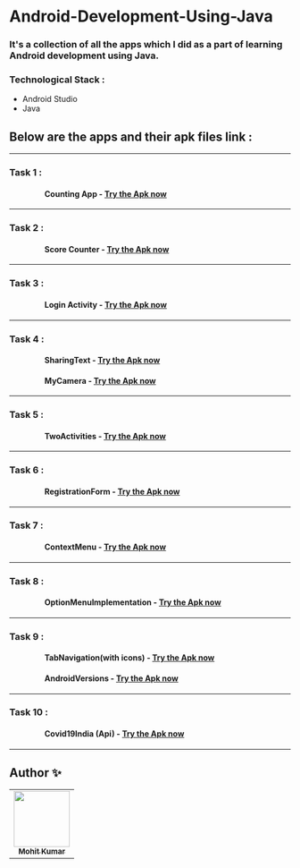 # Android-Development-Using-Java

### It's a collection of all the apps which I did as a part of learning Android development using Java.

### Technological Stack :
* Android Studio 
* Java 


## Below are the apps and their apk files link :
___________________________________________________________________________________________________________________________________________________________________________
### Task 1 :
#### &nbsp;&nbsp;&nbsp;&nbsp;&nbsp;&nbsp; &nbsp;&nbsp;&nbsp;&nbsp;&nbsp;&nbsp; &nbsp;&nbsp;&nbsp;&nbsp; Counting App - [Try the Apk now](https://github.com/moit-bytes/Android-Development-Using-Java/blob/master/Apks/counting_app.apk) 
___________________________________________________________________________________________________________________________________________________________________________
### Task 2 :
#### &nbsp;&nbsp;&nbsp;&nbsp;&nbsp;&nbsp; &nbsp;&nbsp;&nbsp;&nbsp;&nbsp;&nbsp; &nbsp;&nbsp;&nbsp;&nbsp; Score Counter - [Try the Apk now](https://github.com/moit-bytes/Android-Development-Using-Java/blob/master/Apks/Score_Counter.apk)
___________________________________________________________________________________________________________________________________________________________________________
### Task 3 :
#### &nbsp;&nbsp;&nbsp;&nbsp;&nbsp;&nbsp; &nbsp;&nbsp;&nbsp;&nbsp;&nbsp;&nbsp; &nbsp;&nbsp;&nbsp;&nbsp; Login Activity - [Try the Apk now](https://github.com/moit-bytes/Android-Development-Using-Java/blob/master/Apks/Login_Activity.apk)
___________________________________________________________________________________________________________________________________________________________________________
### Task 4 :
#### &nbsp;&nbsp;&nbsp;&nbsp;&nbsp;&nbsp; &nbsp;&nbsp;&nbsp;&nbsp;&nbsp;&nbsp; &nbsp;&nbsp;&nbsp;&nbsp; SharingText - [Try the Apk now](https://github.com/moit-bytes/Android-Development-Using-Java/blob/master/Apks/sharing_text.apk)
#### &nbsp;&nbsp;&nbsp;&nbsp;&nbsp;&nbsp; &nbsp;&nbsp;&nbsp;&nbsp;&nbsp;&nbsp; &nbsp;&nbsp;&nbsp;&nbsp; MyCamera - [Try the Apk now](https://github.com/moit-bytes/Android-Development-Using-Java/blob/master/Apks/my_camera.apk)
___________________________________________________________________________________________________________________________________________________________________________
### Task 5 :
#### &nbsp;&nbsp;&nbsp;&nbsp;&nbsp;&nbsp; &nbsp;&nbsp;&nbsp;&nbsp;&nbsp;&nbsp; &nbsp;&nbsp;&nbsp;&nbsp; TwoActivities - [Try the Apk now](https://github.com/moit-bytes/AP19110010249/blob/master/Apks/TwoActivities.apk)
___________________________________________________________________________________________________________________________________________________________________________
### Task 6 :
#### &nbsp;&nbsp;&nbsp;&nbsp;&nbsp;&nbsp; &nbsp;&nbsp;&nbsp;&nbsp;&nbsp;&nbsp; &nbsp;&nbsp;&nbsp;&nbsp; RegistrationForm - [Try the Apk now](https://github.com/moit-bytes/AP19110010249/blob/master/Apks/RegisterationForm.apk)
___________________________________________________________________________________________________________________________________________________________________________
### Task 7 :
#### &nbsp;&nbsp;&nbsp;&nbsp;&nbsp;&nbsp; &nbsp;&nbsp;&nbsp;&nbsp;&nbsp;&nbsp; &nbsp;&nbsp;&nbsp;&nbsp; ContextMenu - [Try the Apk now](https://github.com/moit-bytes/AP19110010249/blob/master/Apks/context_menu.apk)
___________________________________________________________________________________________________________________________________________________________________________
### Task 8 :
#### &nbsp;&nbsp;&nbsp;&nbsp;&nbsp;&nbsp; &nbsp;&nbsp;&nbsp;&nbsp;&nbsp;&nbsp; &nbsp;&nbsp;&nbsp;&nbsp; OptionMenuImplementation - [Try the Apk now](https://github.com/moit-bytes/AP19110010249/blob/master/Apks/OptionMenu.apk)
___________________________________________________________________________________________________________________________________________________________________________
### Task 9 :
#### &nbsp;&nbsp;&nbsp;&nbsp;&nbsp;&nbsp; &nbsp;&nbsp;&nbsp;&nbsp;&nbsp;&nbsp; &nbsp;&nbsp;&nbsp;&nbsp; TabNavigation(with icons) - [Try the Apk now](https://github.com/moit-bytes/AP19110010249/blob/master/Apks/TabNavigation.apk)
#### &nbsp;&nbsp;&nbsp;&nbsp;&nbsp;&nbsp; &nbsp;&nbsp;&nbsp;&nbsp;&nbsp;&nbsp; &nbsp;&nbsp;&nbsp;&nbsp; AndroidVersions - [Try the Apk now](https://github.com/moit-bytes/AP19110010249/blob/master/Apks/AndroidVersions.apk)
___________________________________________________________________________________________________________________________________________________________________________
### Task 10 :
#### &nbsp;&nbsp;&nbsp;&nbsp;&nbsp;&nbsp; &nbsp;&nbsp;&nbsp;&nbsp;&nbsp;&nbsp; &nbsp;&nbsp;&nbsp;&nbsp; Covid19India (Api) - [Try the Apk now](https://github.com/moit-bytes/AP19110010249/blob/master/Apks/Covid19India.apk)
___________________________________________________________________________________________________________________________________________________________________________

## Author ✨
<table>
  <tr>
     <td align="center"><a href="https://github.com/moit-bytes"><img src="https://avatars1.githubusercontent.com/u/53662024" width="100px;" alt=""/><br /><sub><b>Mohit Kumar</b></sub></a><br /></td>
    </table>
